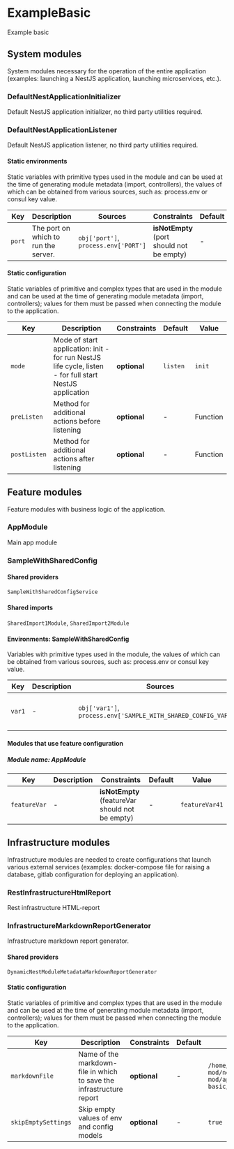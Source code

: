 # ExampleBasic

Example basic
## System modules
System modules necessary for the operation of the entire application (examples: launching a NestJS application, launching microservices, etc.).

### DefaultNestApplicationInitializer
Default NestJS application initializer, no third party utilities required.


### DefaultNestApplicationListener
Default NestJS application listener, no third party utilities required.

#### Static environments
Static variables with primitive types used in the module and can be used at the time of generating module metadata (import, controllers), the values of which can be obtained from various sources, such as: process.env or consul key value.

| Key    | Description | Sources | Constraints | Default | Value |
| ------ | ----------- | ------- | ----------- | ------- | ----- |
|`port`|The port on which to run the server.|`obj['port']`, `process.env['PORT']`|**isNotEmpty** (port should not be empty)|-|```3000```|

#### Static configuration
Static variables of primitive and complex types that are used in the module and can be used at the time of generating module metadata (import, controllers); values for them must be passed when connecting the module to the application.

| Key    | Description | Constraints | Default | Value |
| ------ | ----------- | ----------- | ------- | ----- |
|`mode`|Mode of start application: init - for run NestJS life cycle, listen -  for full start NestJS application|**optional**|```listen```|```init```|
|`preListen`|Method for additional actions before listening|**optional**|-|Function|
|`postListen`|Method for additional actions after listening|**optional**|-|Function|

## Feature modules
Feature modules with business logic of the application.

### AppModule
Main app module

### SampleWithSharedConfig
#### Shared providers
`SampleWithSharedConfigService`

#### Shared imports
`SharedImport1Module`, `SharedImport2Module`

#### Environments: SampleWithSharedConfig
Variables with primitive types used in the module, the values of which can be obtained from various sources, such as: process.env or consul key value.

| Key    | Description | Sources | Constraints | Default | Value |
| ------ | ----------- | ------- | ----------- | ------- | ----- |
|`var1`|-|`obj['var1']`, `process.env['SAMPLE_WITH_SHARED_CONFIG_VAR_1']`|**isNotEmpty** (var1 should not be empty)|-|```var1value```|

#### Modules that use feature configuration
##### Module name: AppModule


| Key    | Description | Constraints | Default | Value |
| ------ | ----------- | ----------- | ------- | ----- |
|`featureVar`|-|**isNotEmpty** (featureVar should not be empty)|-|```featureVar41```|

## Infrastructure modules
Infrastructure modules are needed to create configurations that launch various external services (examples: docker-compose file for raising a database, gitlab configuration for deploying an application).


### RestInfrastructureHtmlReport
Rest infrastructure HTML-report

### InfrastructureMarkdownReportGenerator
Infrastructure markdown report generator.

#### Shared providers
`DynamicNestModuleMetadataMarkdownReportGenerator`

#### Static configuration
Static variables of primitive and complex types that are used in the module and can be used at the time of generating module metadata (import, controllers); values for them must be passed when connecting the module to the application.

| Key    | Description | Constraints | Default | Value |
| ------ | ----------- | ----------- | ------- | ----- |
|`markdownFile`|Name of the markdown-file in which to save the infrastructure report|**optional**|-|```/home/endy/Projects/nestjs-mod/nestjs-mod/apps/example-basic/INFRASTRUCTURE.MD```|
|`skipEmptySettings`|Skip empty values of env and config models|**optional**|-|```true```|
